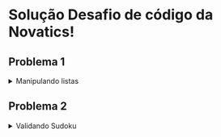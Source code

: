 # Solução Desafio de código da Novatics!

## Problema 1

<details>
<summary>Manipulando listas</summary>
Crie uma função que receba uma lista de números inteiros como parâmetro. Essa função deverá primeiramente ordenar os elementos em ordem crescente e após isso, deverá remover os elementos duplicados da lista, mantendo a ordem anterior.

````
 import java.util.Arrays;
public class Lista {
    public static void main(String[] args) {
        int[] listas = new int[] {8, 5, 8,10, 5, 2, 4, 4, 5, 3};
        Arrays.sort(listas);
        for (int lista: listas){
        System.out.print(lista + ", ");
    }
     System.out.println(""); 
     int[] w= removerDuplicados(listas);
        System.out.println(Arrays.toString(w)); 
    }            
    private static int[] removerDuplicados(int[] listas) {
        int n = listas.length;
        int[] w =  Arrays.copyOf(listas,n);
        for(int i = 0; i < n; i++){
    int k = i+1;
    int removidos = 0;
    for (int j = i+1; j < n; j++){
        if(w[j] == w[i])
            removidos ++;
        else
            w[k++] = w[j];
    }
    n = n-removidos;
    }
    w = Arrays.copyOf(w,n);
    return w;
}
}

````

</details>

## Problema 2

<details>
<summary>Validando Sudoku</summary>

```

```

```

```

</details>

